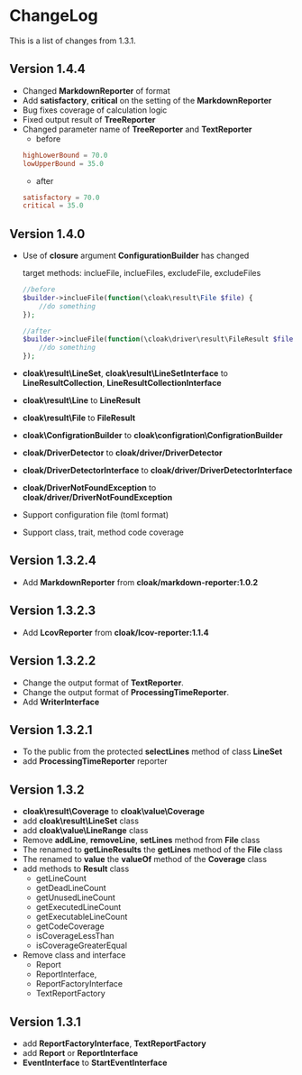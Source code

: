 ChangeLog
======================================

This is a list of changes from 1.3.1.

Version 1.4.4
---------------------------------------------------------------
* Changed **MarkdownReporter** of format
* Add **satisfactory**, **critical** on the setting of the **MarkdownReporter**
* Bug fixes coverage of calculation logic
* Fixed output result of **TreeReporter**
* Changed parameter name of **TreeReporter** and **TextReporter** 
	* before
	```toml
	highLowerBound = 70.0
	lowUpperBound = 35.0
	```
	* after
	```toml
	satisfactory = 70.0
	critical = 35.0
	```

Version 1.4.0
---------------------------------------------------------------
* Use of **closure** argument **ConfigurationBuilder** has changed

	target methods: inclueFile, inclueFiles, excludeFile, excludeFiles

	```php
	//before
	$builder->inclueFile(function(\cloak\result\File $file) {
    	//do something
	});
	```

	```php
	//after
	$builder->inclueFile(function(\cloak\driver\result\FileResult $file) {
    	//do something
	});
	```

* **cloak\result\LineSet**, **cloak\result\LineSetInterface** to **LineResultCollection**, **LineResultCollectionInterface**
* **cloak\result\Line** to **LineResult**
* **cloak\result\File** to **FileResult**
* **cloak\ConfigrationBuilder** to **cloak\configration\ConfigrationBuilder**
* **cloak/DriverDetector** to **cloak/driver/DriverDetector**
* **cloak/DriverDetectorInterface** to **cloak/driver/DriverDetectorInterface**
* **cloak/DriverNotFoundException** to **cloak/driver/DriverNotFoundException**
* Support configuration file (toml format)
* Support class, trait, method code coverage


Version 1.3.2.4
---------------------------------------------------------------
* Add **MarkdownReporter** from **cloak/markdown-reporter:1.0.2**

Version 1.3.2.3
---------------------------------------------------------------
* Add **LcovReporter** from **cloak/lcov-reporter:1.1.4**

Version 1.3.2.2
---------------------------------------------------------------
* Change the output format of **TextReporter**.
* Change the output format of **ProcessingTimeReporter**.
* Add **WriterInterface**

Version 1.3.2.1
---------------------------------------------------------------
* To the public from the protected **selectLines** method of class **LineSet**
* add **ProcessingTimeReporter** reporter

Version 1.3.2
---------------------------------------------------------------
* **cloak\result\Coverage** to **cloak\value\Coverage**
* add **cloak\result\LineSet** class
* add **cloak\value\LineRange** class
* Remove **addLine**, **removeLine**, **setLines** method from **File** class
* The renamed to **getLineResults** the **getLines** method of the **File** class
* The renamed to **value** the **valueOf** method of the **Coverage** class
* add methods to **Result** class
	* getLineCount
	* getDeadLineCount
	* getUnusedLineCount
	* getExecutedLineCount
	* getExecutableLineCount
	* getCodeCoverage
	* isCoverageLessThan
	* isCoverageGreaterEqual
* Remove class and interface
	* Report
	* ReportInterface,
	* ReportFactoryInterface
	* TextReportFactory

Version 1.3.1
---------------------------------------------------------------
* add **ReportFactoryInterface**, **TextReportFactory**
* add **Report** or **ReportInterface**
* **EventInterface** to **StartEventInterface**
